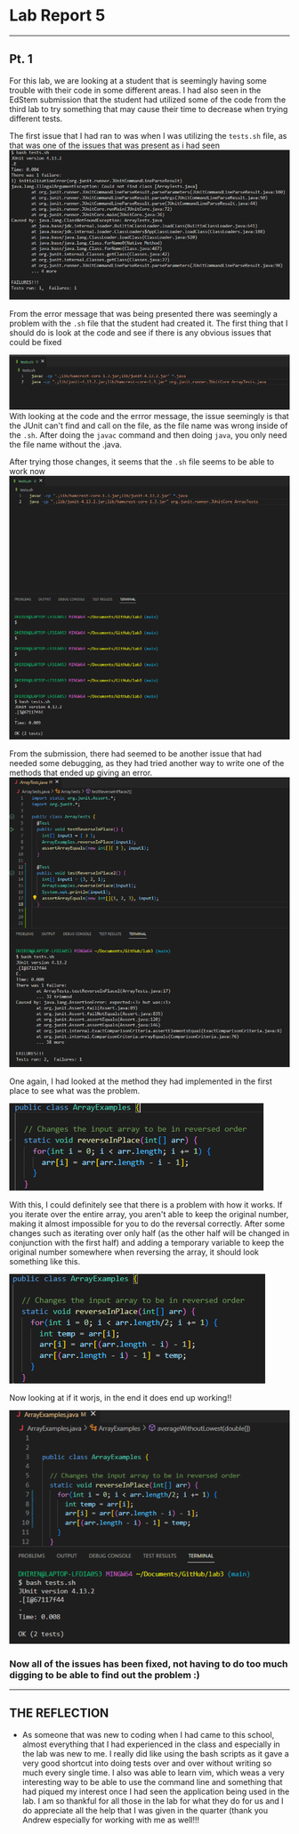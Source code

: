 # Lab Report 5
---
## Pt. 1

For this lab, we are looking at a student that is seemingly having some trouble with their code in some different areas. I had also seen in the EdStem submission that the student had utilized some of the code from the third lab to try something that may cause their time to decrease when trying different tests.


The first issue that I had ran to was when I was utilizing the `tests.sh` file, as that was one of the issues that was present as i had seen
![Image](Lab5sh.png)

From the error message that was being presented there was seemingly a problem with the `.sh` file that the student had created it. The first thing that I should do is look at the code and see if there is any obvious issues that could be fixed

![Image](Lab5sh2.png)
With looking at the code and the errror message, the issue seemingly is that the JUnit can't find and call on the file, as the file name was wrong inside of the `.sh`. After doing the `javac` command and then doing `java`, you only need the file name without the .java.

After trying those changes, it seems that the `.sh` file seems to be able to  work now
![Image](Lab5sh3.png)


From the submission, there had seemed to be another issue that had needed some debugging, as they had tried another way to write one of the methods that ended up giving an error.
![Image](Lab51.png)

One again, I had looked at the method they had implemented in the first place to see what was the problem.

![Image](Lab51M.png)

With this, I could definitely see that there is a problem with how it works. If you iterate over the entire array, you aren't able to keep the original number, making it almost impossible for you to do the reversal correctly. After some changes such as iterating over only half (as the other half will be changed in conjunction with the first half) and adding a temporary variable to keep the original number somewhere when reversing the array, it should look something like this.

![Image](Lab51F.png)


Now looking at if it worjs, in the end it does end up working!!

![Image](Lab51W.png)

### Now all of the issues has been fixed, not having to do too much digging to be able to find out the problem :)

---
## THE REFLECTION
- As someone that was new to coding when I had came to this school, almost everything that I had experienced in the class and especially in the lab was new to me. I really did like using the bash scripts as it gave a very good shortcut into doing tests over and over without writing so much every single time. I also was able to learn vim, which weas a very interesting way to be able to use the command line and something that had piqued my interest once I had seen the application being used in the lab. I am so thankful for all those in the lab for what they do for us and I do appreciate all the help that I was given in the quarter (thank you Andrew especially for working with me as well!!!


